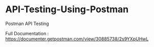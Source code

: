 # API-Testing-Using-Postman
Postman API Testing

Full Documentation : https://documenter.getpostman.com/view/30885738/2s9YXpUHwL
